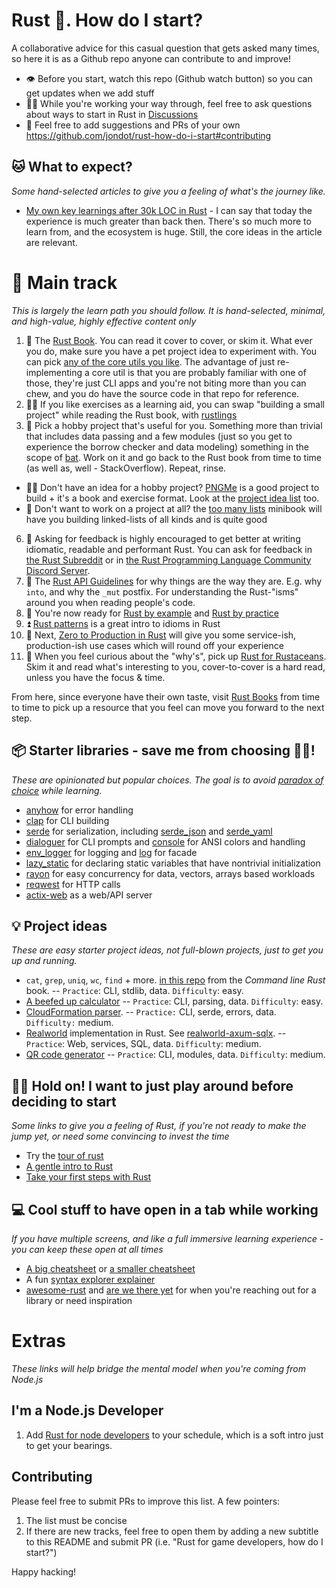 # Rust :crab:. How do I start?

A collaborative advice for this casual question that gets asked many times, so here it is as a Github repo anyone can contribute to and improve!

* 👁️ Before you start, watch this repo (Github watch button) so you can get updates when we add stuff
* 👷‍♀️ While you're working your way through, feel free to ask questions about ways to start in Rust in [Discussions](https://github.com/jondot/rust-how-do-i-start/discussions)
* 🎊 Feel free to add suggestions and PRs of your own https://github.com/jondot/rust-how-do-i-start#contributing

## 🐱 What to expect?

_Some hand-selected articles to give you a feeling of what's the journey like._

* [My own key learnings after 30k LOC in Rust](https://jondot.medium.com/my-key-learnings-after-30-000-loc-in-rust-a553e6403c19) - I can say that today the experience is much greater than back then. There's so much more to learn from, and the ecosystem is huge. Still, the core ideas in the article are relevant.

# 🚜 Main track

_This is largely the learn path you should follow. It is hand-selected, minimal, and high-value, highly effective content only_

1. 🦀 The [Rust Book](https://doc.rust-lang.org/book/). You can read it cover to cover, or skim it. What ever you do, make sure you have a pet project idea to experiment with. You can pick [any of the core utils you like](https://github.com/uutils/coreutils/tree/main/src/uu). The advantage of just re-implementing a core util is that you are probably familiar with one of those, they're just CLI apps and you're not biting more than you can chew, and you do have the source code in that repo for reference.
2. 🏋️‍♀️ If you like exercises as a learning aid, you can swap "building a small project" while reading the Rust book, with [rustlings](https://github.com/rust-lang/rustlings)
3. 🧰 Pick a hobby project that's useful for you. Something more than trivial that includes data passing and a few modules (just so you get to experience the borrow checker and data modeling) something in the scope of [bat](https://github.com/sharkdp/bat/tree/master/src). Work on it and go back to the Rust book from time to time (as well as, well - StackOverflow). Repeat, rinse.
* 🤷‍♀️ Don't have an idea for a hobby project? [PNGMe](https://picklenerd.github.io/pngme_book/introduction.html) is a good project to build + it's a book and exercise format. Look at the [project idea list](https://github.com/jondot/rust-how-do-i-start#-project-ideas) too.
* 🎩 Don't want to work on a project at all? the [too many lists](https://rust-unofficial.github.io/too-many-lists/index.html) minibook will have you building linked-lists of all kinds and is quite good
6. 🤝 Asking for feedback is highly encouraged to get better at writing idiomatic, readable and performant Rust. You can ask for feedback in [the Rust Subreddit](https://reddit.com/r/rust) or in [the Rust Programming Language Community Discord Server](https://discord.gg/rust-lang-community).
7. 📐 The [Rust API Guidelines](https://rust-lang.github.io/api-guidelines/) for why things are the way they are. E.g. why `into`, and why the `_mut` postfix. For understanding the Rust-"isms" around you when reading people's code.
9. 🌱 You're now ready for [Rust by example](https://github.com/rust-lang/rust-by-example) and [Rust by practice](https://github.com/sunface/rust-by-practice)
10. ⏫ [Rust patterns](https://rust-unofficial.github.io/patterns/intro.html) is a great intro to idioms in Rust
11. 🚀 Next, [Zero to Production in Rust](https://www.zero2prod.com/) will give you some service-ish, production-ish use cases which will round off your experience
12. 🤔 When you feel curious about the "why's", pick up [Rust for Rustaceans](https://nostarch.com/rust-rustaceans). Skim it and read what's interesting to you, cover-to-cover is a hard read, unless you have the focus & time.

From here, since everyone have their own taste, visit [Rust Books](https://lborb.github.io/book/) from time to time to pick up a resource that you feel can move you forward to the next step.

## 📦 Starter libraries - save me from choosing 🤦‍♀️!
_These are opinionated but popular choices. The goal is to avoid [paradox of choice](https://en.wikipedia.org/wiki/The_Paradox_of_Choice) while learning._

* [anyhow](https://docs.rs/anyhow/latest/anyhow/) for error handling
* [clap](https://docs.rs/clap/latest/clap/) for CLI building
* [serde](https://serde.rs/) for serialization, including [serde_json](https://github.com/serde-rs/json) and [serde_yaml](https://github.com/dtolnay/serde-yaml)
* [dialoguer](https://docs.rs/dialoguer/latest/dialoguer/) for CLI prompts and [console](https://crates.io/crates/console) for ANSI colors and handling
* [env_logger](https://docs.rs/env_logger/latest/env_logger/) for logging and [log](https://docs.rs/log/latest/log/) for facade
* [lazy_static](https://docs.rs/lazy_static/latest/lazy_static/) for declaring static variables that have nontrivial initialization
* [rayon](https://github.com/rayon-rs/rayon) for easy concurrency for data, vectors, arrays based workloads
* [reqwest](https://docs.rs/reqwest/latest/reqwest/) for HTTP calls
* [actix-web](https://docs.rs/actix-web/latest/actix_web/) as a web/API server

## 💡 Project ideas
_These are easy starter project ideas, not full-blown projects, just to get you up and running._

* `cat`, `grep`, `uniq`, `wc`, `find` + more. [in this repo](https://github.com/kyclark/command-line-rust) from the _Command line Rust_ book. -- `Practice`: CLI, stdlib, data. `Difficulty`: easy.
* [A beefed up calculator](https://crates.io/crates/eva) -- `Practice`: CLI, parsing, data. `Difficulty`: easy.
* [CloudFormation parser](https://rtoch.com/posts/advanced-serde/). -- `Practice:` CLI, serde, errors, data. `Difficulty:` medium.
* [Realworld](https://github.com/gothinkster/realworld) implementation in Rust. See [realworld-axum-sqlx](https://github.com/launchbadge/realworld-axum-sqlx). -- `Practice`: Web, services, SQL, data. `Difficulty`: medium.
* [QR code generator](https://github.com/madprops/qool) -- `Practice`: CLI, modules, data. `Difficulty`: medium.



## 🤾‍♂️ Hold on! I want to just play around before deciding to start

_Some links to give you a feeling of Rust, if you're not ready to make the jump yet, or need some convincing to invest the time_

* Try the [tour of rust](https://tourofrust.com/index.html)
* [A gentle intro to Rust](https://stevedonovan.github.io/rust-gentle-intro/readme.html)
* [Take your first steps with Rust](https://docs.microsoft.com/en-us/learn/paths/rust-first-steps/)


## 💻 Cool stuff to have open in a tab while working
_If you have multiple screens, and like a full immersive learning experience - you can keep these open at all times_

* [A big cheatsheet](https://www.cheats.rs/) or [a smaller cheatsheet](https://upsuper.github.io/rust-cheatsheet/)
* A fun [syntax explorer explainer](https://jrvidal.github.io/explaine.rs/)
* [awesome-rust](https://github.com/rust-unofficial/awesome-rust) and [are we there yet](https://wiki.mozilla.org/Areweyet) for when you're reaching out for a library or need inspiration


# Extras 
_These links will help bridge the mental model when you're coming from Node.js_

## I'm a Node.js Developer

1. Add [Rust for node developers](https://github.com/Mercateo/rust-for-node-developers) to your schedule, which is a soft intro just to get your bearings.


## Contributing

Please feel free to submit PRs to improve this list. A few pointers:

1. The list must be concise
2. If there are new tracks, feel free to open them by adding a new subtitle to this README and submit PR (i.e. "Rust for game developers, how do I start?")

Happy hacking!
